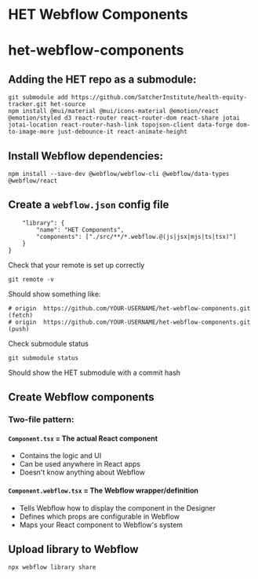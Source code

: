 # HET Webflow Components
# het-webflow-components

## Adding the HET repo as a submodule:
```
git submodule add https://github.com/SatcherInstitute/health-equity-tracker.git het-source
npm install @mui/material @mui/icons-material @emotion/react @emotion/styled d3 react-router react-router-dom react-share jotai jotai-location react-router-hash-link topojson-client data-forge dom-to-image-more just-debounce-it react-animate-height
```


## Install Webflow dependencies:
```
npm install --save-dev @webflow/webflow-cli @webflow/data-types @webflow/react
```

## Create a `webflow.json` config file
```{
    "library": {
        "name": "HET Components",
        "components": ["./src/**/*.webflow.@(js|jsx|mjs|ts|tsx)"]
    }
}
```
Check that your remote is set up correctly
```
git remote -v
```

Should show something like:
```
# origin  https://github.com/YOUR-USERNAME/het-webflow-components.git (fetch)
# origin  https://github.com/YOUR-USERNAME/het-webflow-components.git (push)
```

Check submodule status
```
git submodule status
```
Should show the HET submodule with a commit hash


## Create Webflow components
### Two-file pattern:
#### `Component.tsx` = The actual React component
- Contains the logic and UI
- Can be used anywhere in React apps
- Doesn't know anything about Webflow

#### `Component.webflow.tsx` = The Webflow wrapper/definition
- Tells Webflow how to display the component in the Designer
- Defines which props are configurable in Webflow
- Maps your React component to Webflow's system

## Upload library to Webflow
```
npx webflow library share
```